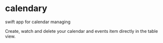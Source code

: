 # calendary
swift app for calendar managing

Create, watch and delete your calendar and events item directly in the table view.
